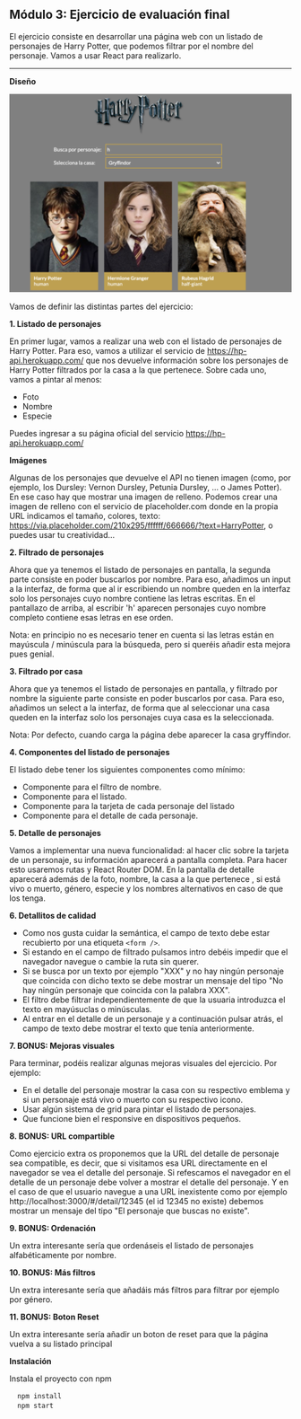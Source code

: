 ## Módulo 3: Ejercicio de evaluación final

El ejercicio consiste en desarrollar una página web con un listado de personajes de Harry Potter, que podemos filtrar por el nombre del personaje. Vamos a usar React para realizarlo.

---

**Diseño**

<img src="./src/images/hp-design.png"/>

Vamos de definir las distintas partes del ejercicio:

**1. Listado de personajes**

En primer lugar, vamos a realizar una web con el listado de personajes de Harry Potter. Para eso, vamos a
utilizar el servicio de https://hp-api.herokuapp.com/ que nos devuelve información sobre los personajes de
Harry Potter filtrados por la casa a la que pertenece. Sobre cada uno, vamos a pintar al menos:

- Foto
- Nombre
- Especie

Puedes ingresar a su página oficial del servicio https://hp-api.herokuapp.com/

**Imágenes**

Algunas de los personajes que devuelve el API no tienen imagen (como, por ejemplo, los Dursley: Vernon
Dursley, Petunia Dursley, ... o James Potter). En ese caso hay que mostrar una imagen de relleno. Podemos
crear una imagen de relleno con el servicio de placeholder.com donde en la propia URL indicamos el
tamaño, colores, texto: https://via.placeholder.com/210x295/ffffff/666666/?text=HarryPotter, o puedes usar
tu creatividad...

**2. Filtrado de personajes**

Ahora que ya tenemos el listado de personajes en pantalla, la segunda parte consiste en poder buscarlos
por nombre. Para eso, añadimos un input a la interfaz, de forma que al ir escribiendo un nombre queden
en la interfaz solo los personajes cuyo nombre contiene las letras escritas. En el pantallazo de arriba, al
escribir 'h' aparecen personajes cuyo nombre completo contiene esas letras en ese orden.

Nota: en principio no es necesario tener en cuenta si las letras están en mayúscula / minúscula para
la búsqueda, pero si queréis añadir esta mejora pues genial.

**3. Filtrado por casa**

Ahora que ya tenemos el listado de personajes en pantalla, y filtrado por nombre la siguiente parte consiste
en poder buscarlos por casa. Para eso, añadimos un select a la interfaz, de forma que al seleccionar una
casa queden en la interfaz solo los personajes cuya casa es la seleccionada.

Nota: Por defecto, cuando carga la página debe aparecer la casa gryffindor.

**4. Componentes del listado de personajes**

El listado debe tener los siguientes componentes como mínimo:

- Componente para el filtro de nombre.
- Componente para el listado.
- Componente para la tarjeta de cada personaje del listado
- Componente para el detalle de cada personaje.

**5. Detalle de personajes**

Vamos a implementar una nueva funcionalidad: al hacer clic sobre la tarjeta de un personaje, su información
aparecerá a pantalla completa. Para hacer esto usaremos rutas y React Router DOM. En la pantalla de detalle aparecerá además de la foto, nombre, la casa a la que pertenece , si está vivo o muerto, género, especie y los nombres alternativos en caso de que los tenga.

**6. Detallitos de calidad**

- Como nos gusta cuidar la semántica, el campo de texto debe estar recubierto por una etiqueta
  `<form />`.
- Si estando en el campo de filtrado pulsamos intro debéis impedir que el navegador navegue o cambie
  la ruta sin querer.
- Si se busca por un texto por ejemplo "XXX" y no hay ningún personaje que coincida con dicho texto
  se debe mostrar un mensaje del tipo "No hay ningún personaje que coincida con la palabra XXX".
- El filtro debe filtrar independientemente de que la usuaria introduzca el texto en mayúsuclas o
  minúsculas.
- Al entrar en el detalle de un personaje y a continuación pulsar atrás, el campo de texto debe mostrar
  el texto que tenía anteriormente.

**7. BONUS: Mejoras visuales**

Para terminar, podéis realizar algunas mejoras visuales del ejercicio. Por ejemplo:

- En el detalle del personaje mostrar la casa con su respectivo emblema y si un personaje está vivo o
  muerto con su respectivo icono.
- Usar algún sistema de grid para pintar el listado de personajes.
- Que funcione bien el responsive en dispositivos pequeños.

**8. BONUS: URL compartible**

Como ejercicio extra os proponemos que la URL del detalle de personaje sea compatible, es decir,
que si visitamos esa URL directamente en el navegador se vea el detalle del personaje. Si refescamos
el navegador en el detalle de un personaje debe volver a mostrar el detalle del personaje.
Y en el caso de que el usuario navegue a una URL inexistente como por ejemplo
http://localhost:3000/#/detail/12345 (el id 12345 no existe) debemos mostrar un mensaje
del tipo "El personaje que buscas no existe".

**9. BONUS: Ordenación**

Un extra interesante sería que ordenáseis el listado de personajes alfabéticamente por nombre.

**10. BONUS: Más filtros**

Un extra interesante sería que añadáis más filtros para filtrar por ejemplo por género.

**11. BONUS: Boton Reset**

Un extra interesante sería añadir un boton de reset para que la página vuelva a su listado principal

**Instalación**

Instala el proyecto con npm

```bash
  npm install
  npm start
```
